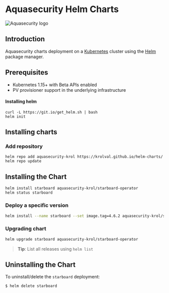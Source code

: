 # Aquasecurity Helm Charts

![Aquasecurity logo](https://avatars3.githubusercontent.com/u/12783832?s=200&v=4)

## Introduction

Aquasecurity charts deployment on a [Kubernetes](https://kubernetes.io) cluster using the
[Helm](https://helm.sh) package manager.

## Prerequisites

- Kubernetes 1.15+ with Beta APIs enabled
- PV provisioner support in the underlying infrastructure

#### Installing helm

```
curl -L https://git.io/get_helm.sh | bash
helm init
```

## Installing charts

### Add repository
```
helm repo add aquasecurity-krol https://krolval.github.io/helm-charts/
helm repo update
```

## Installing the Chart
```
helm install starboard aquasecurity-krol/starboard-operator
helm status starboard
```

### Deploy a specific version

```bash
helm install --name starboard --set image.tag=4.6.2 aquasecurity-krol/starboard-operator
```

### Upgrading chart

```bash
helm upgrade starboard aquasecurity-krol/starboard-operator
```

> **Tip**: List all releases using `helm list`

## Uninstalling the Chart

To uninstall/delete the `starboard` deployment:

```
$ helm delete starboard
```